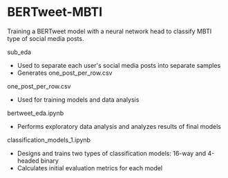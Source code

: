 # BERTweet-MBTI

Training a BERTweet model with a neural network head to classify MBTI type of social media posts.

sub_eda

- Used to separate each user's social media posts into separate samples
- Generates one_post_per_row.csv

one_post_per_row.csv

- Used for training models and data analysis

bertweet_eda.ipynb

- Performs exploratory data analysis and analyzes results of final models

classification_models_1.ipynb

- Designs and trains two types of classification models: 16-way and 4-headed binary
- Calculates initial evaluation metrics for each model
